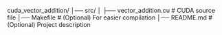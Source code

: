 cuda_vector_addition/
│── src/
│   ├── vector_addition.cu   # CUDA source file
│── Makefile                 # (Optional) For easier compilation
│── README.md                # (Optional) Project description
